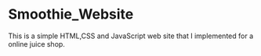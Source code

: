 # Smoothie_Website
This is a simple HTML,CSS and JavaScript web site that I implemented for a online juice shop.

